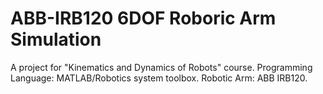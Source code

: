 # ABB-IRB120 6DOF Roboric Arm Simulation

A project for "Kinematics and Dynamics of Robots" course.
Programming Language: MATLAB/Robotics system toolbox.
Robotic Arm: ABB IRB120.
